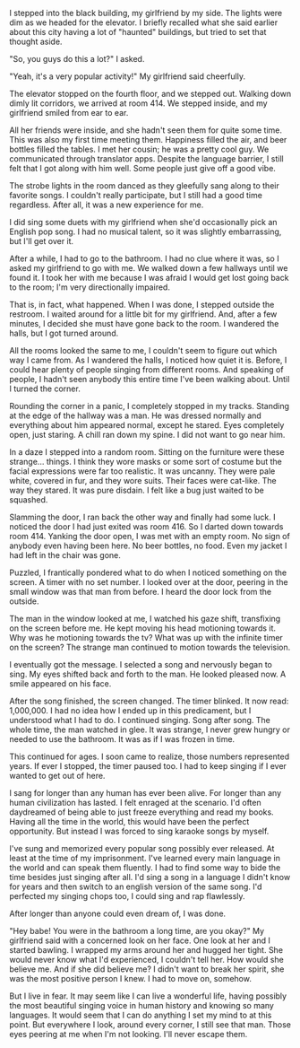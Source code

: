 I stepped into the black building, my girlfriend by my side. The lights were dim as we headed for the elevator. I briefly recalled what she said earlier about this city having a lot of "haunted" buildings, but tried to set that thought aside.

"So, you guys do this a lot?" I asked.

"Yeah, it's a very popular activity!" My girlfriend said cheerfully.

The elevator stopped on the fourth floor, and we stepped out. Walking down dimly lit corridors, we arrived at room 414. We stepped inside, and my girlfriend smiled from ear to ear.

All her friends were inside, and she hadn't seen them for quite some time. This was also my first time meeting them. Happiness filled the air, and beer bottles filled the tables. I met her cousin; he was a pretty cool guy. We communicated through translator apps. Despite the language barrier, I still felt that I got along with him well. Some people just give off a good vibe.

The strobe lights in the room danced as they gleefully sang along to their favorite songs. I couldn't really participate, but I still had a good time regardless. After all, it was a new experience for me. 

I did sing some duets with my girlfriend when she'd occasionally pick an English pop song. I had no musical talent, so it was slightly embarrassing, but I'll get over it.

After a while, I had to go to the bathroom. I had no clue where it was, so I asked my girlfriend to go with me. We walked down a few hallways until we found it. I took her with me because I was afraid I would get lost going back to the room; I'm very directionally impaired.

That is, in fact, what happened. When I was done, I stepped outside the restroom. I waited around for a little bit for my girlfriend. And, after a few minutes, I decided she must have gone back to the room. I wandered the halls, but I got turned around.

All the rooms looked the same to me, I couldn't seem to figure out which way I came from. As I wandered the halls, I noticed how quiet it is. Before, I could hear plenty of people singing from different rooms. And speaking of people, I hadn't seen anybody this entire time I've been walking about. Until I turned the corner.

Rounding the corner in a panic, I completely stopped in my tracks. Standing at the edge of the hallway was a man. He was dressed normally and everything about him appeared normal, except he stared. Eyes completely open, just staring. A chill ran down my spine. I did not want to go near him.

In a daze I stepped into a random room. Sitting on the furniture were these strange... things. I think they wore masks or some sort of costume but the facial expressions were far too realistic. It was uncanny. They were pale white, covered in fur, and they wore suits. Their faces were cat-like. The way they stared. It was pure disdain. I felt like a bug just waited to be squashed.

Slamming the door, I ran back the other way and finally had some luck. I noticed the door I had just exited was room 416. So I darted down towards room 414. Yanking the door open, I was met with an empty room. No sign of anybody even having been here. No beer bottles, no food. Even my jacket I had left in the chair was gone.

Puzzled, I frantically pondered what to do when I noticed something on the screen. A timer with no set number. I looked over at the door, peering in the small window was that man from before. I heard the door lock from the outside.

The man in the window looked at me, I watched his gaze shift, transfixing on the screen before me. He kept moving his head motioning towards it. Why was he motioning towards the tv? What was up with the infinite timer on the screen? The strange man continued to motion towards the television.

I eventually got the message. I selected a song and nervously began to sing. My eyes shifted back and forth to the man. He looked pleased now. A smile appeared on his face. 

After the song finished, the screen changed. The timer blinked. It now read: 1,000,000. I had no idea how I ended up in this predicament, but I understood what I had to do. I continued singing. Song after song. The whole time, the man watched in glee. It was strange, I never grew hungry or needed to use the bathroom. It was as if I was frozen in time.

This continued for ages. I soon came to realize, those numbers represented years. If ever I stopped, the timer paused too. I had to keep singing if I ever wanted to get out of here.

I sang for longer than any human has ever been alive. For longer than any human civilization has lasted. I felt enraged at the scenario. I'd often daydreamed of being able to just freeze everything and read my books. Having all the time in the world, this would have been the perfect opportunity. But instead I was forced to sing karaoke songs by myself. 

I've sung and memorized every popular song possibly ever released. At least at the time of my imprisonment. I've learned every main language in the world and can speak them fluently. I had to find some way to bide the time besides just singing after all. I'd sing a song in a language I didn't know for years and then switch to an english version of the same song. I'd perfected my singing chops too, I could sing and rap flawlessly.

After longer than anyone could even dream of, I was done.

"Hey babe! You were in the bathroom a long time, are you okay?" My girlfriend said with a concerned look on her face. One look at her and I started bawling. I wrapped my arms around her and hugged her tight. She would never know what I'd experienced, I couldn't tell her. How would she believe me. And if she did believe me? I didn't want to break her spirit, she was the most positive person I knew. I had to move on, somehow.

But I live in fear. It may seem like I can live a wonderful life, having possibly the most beautiful singing voice in human history and knowing so many languages. It would seem that I can do anything I set my mind to at this point. But everywhere I look, around every corner, I still see that man. Those eyes peering at me when I'm not looking. I'll never escape them.